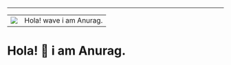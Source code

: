 ***
<table style="width:100vw;border:0px;">
<tr>
<td>
<img src="https://itisianurag.github.io/assets/img/hello-cat.gif">
</td>
<td>
Hola! wave i am Anurag.
</td>
</tr>
</table>


# Hola! 👋 i am  Anurag. 
<br>
<!--
**itisianurag/itisianurag** is a ✨ _special_ ✨ repository because its `README.md` (this file) appears on your GitHub profile.

Here are some ideas to get you started:

- 🔭 I’m currently working on ...
- 🌱 I’m currently learning ...
- 👯 I’m looking to collaborate on ...
- 🤔 I’m looking for help with ...
- 💬 Ask me about ...
- 📫 How to reach me: ...
- 😄 Pronouns: ...
- ⚡ Fun fact: ...
-->
